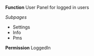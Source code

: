 **Function**
User Panel for logged in users

*Subpages*
- Settings
- Info
- Pms

**Permission**
LoggedIn
